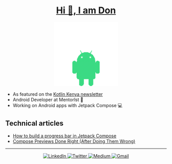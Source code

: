 <h1 align="center"><u>Hi 👋, I am Don</u></h1>
<p align="center">
  <img src="droidy-animation.gif" alt="Droidy character" width="200"/>
</p>

- As featured on the [Kotlin Kenya newsletter](https://kotlinkenya.vercel.app/newsletter/episode-27) 
- Android Developer at Mentorlst 💼
- Working on Android apps with Jetpack Compose 💻

## Technical articles
- [How to build a progress bar in Jetpack Compose](https://medium.com/@donaldokara123/how-to-build-a-progress-bar-in-jetpack-compose-7482643833f0)
- [Compose Previews Done Right (After Doing Them Wrong)](https://medium.com/@donaldokara123/compose-previews-done-right-after-doing-them-wrong-ccd8ee990cf8)

---
<p align="center">
  <a href="https://www.linkedin.com/in/donald-isoe-a21310255/">
    <img src="https://img.shields.io/badge/LinkedIn-0077B5?logo=linkedin&logoColor=white" alt="LinkedIn" height="30"/>
  </a>
  <a href="https://x.com/don_okara">
    <img src="https://img.shields.io/badge/Twitter-1DA1F2?logo=twitter&logoColor=white" alt="Twitter" height="30"/>
  </a>
  <a href="https://medium.com/@donaldokara123">
    <img src="https://img.shields.io/badge/Medium-12100E?logo=medium&logoColor=white" alt="Medium" height="30"/>
  </a>
  <a href="mailto:isoedonald@gmail.com">
    <img src="https://img.shields.io/badge/Gmail-D14836?logo=gmail&logoColor=white" alt="Gmail" height="30"/>
  </a>
</p>

